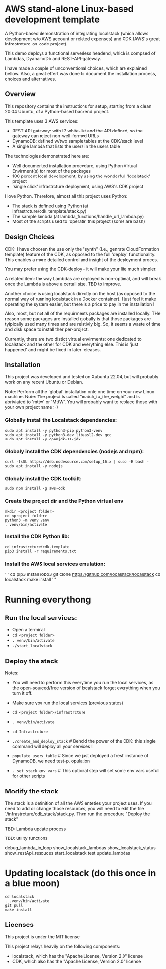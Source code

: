 # AWS stand-alone Linux-based development template

A Python-based demonstration of integrating localstack (which allows development w/o AWS account or related expenses) and CDK (AWS's great Infrastrcture-as-code project).

This demo deploys a functional serverless headend, which is compsed of Lambdas, DyanamoDb and REST-API-gateway.

I have made a couple of unconventional choices, which are explained bellow.
Also, a great effert was done to document the installation process, choices and alternatives.

## Overview

This repository contains the instructions for setup, starting from a clean 20.04 Ubuntu, of a Python-based backend project.

This template uses 3 AWS services:

   - REST API gateway: with IP white-list and the API defined, so the gateway can reject non-well-formed URLs
   - DynamoDB: defined w/two sample tables at the CDK/stack level
   - A single lambda that lists the users in the users table

The technologies demonstrated here are:
                         
   - Well documented installation procedure, using Python Virtual Envirment(s) for most of the packages
   - 100 percent local development, by using the wonderfull 'localstack' project
   - 'single click' infrastrcture deployment, using AWS's CDK project

I love Python. Therefore, almost all this project uses Python:

   - The stack is defined using Python (at infrastrcture/cdk_template/stack.py)
   - The sample lambda (at lambda_functions/handle_url_lambda.py) 
   - Most of the scripts used to 'operate' this project (some are bash)

## Design Choices

CDK: 
I have choosen the use only the "synth" (I.e., genrate CloudFormation template) feature of the CDK, as opposed to the full 'deploy' functionality. This enables a more detailed control and insight of the deployment proces.

 You may prefer using the CDK-deploy - it will make your life much simpler.

A related item: the way Lambdas are deployed is non-optimal, and will break once the Lambda is above a certail size.  TBD to improve.

Another choice is using localstack directly on the host (as opposed to the normal way of running localstack in a Docker container). I just feel it make operating the system easier, but there is a price to pay in the installation !

Also, most, but not all of the requirments packages are installed locally. THe reason some packages are installed globally is that those packages are tyipically used many times and are relativly big. So, it seems a waste of time and disk space to install ther per-project.

Currently, there are two distict virtual envirments: one dedicated to localstack and the other for CDK and everything else.  This is 'just happened' and might be fixed in later releases.


## Installation

This project was developed and tested on Xubuntu 22.04, but will probably work on any recent Ubuntu or Debian.

Note: Perform all the 'global' installation onle one time on your new Linux machine.
Note: The project is called "match_to_the_weight" and is abriviated to 'mttw' or 'MttW'.
      You will probably want to replace those with your own project name :-)

### Globally install the Localstack dependencies:

```
sudo apt install -y python3-pip python3-venv
sudo apt install -y python3-dev libsasl2-dev gcc
sudo apt install -y openjdk-11-jdk
```

### Globaly install the CDK dependencies (nodejs and npm):

```
curl -fsSL https://deb.nodesource.com/setup_16.x | sudo -E bash -
sudo apt install -y nodejs
```
### Globaly install the CDK toolkilt: 

`sudo npm install -g aws-cdk`

### Create the project dir and the Python virtual env

```
mkdir <project folder>
cd <project folder>
python3 -m venv venv
. venv/bin/activate
```

### Install the CDK Python lib: 

```
cd infrastrcture/cdk-template
pip3 install -r requirements.txt   
```

### Install the AWS local services emulation:

'''
cd <project folder>
pip3 install robo3
git clone https://github.com/localstack/localstack
cd localstack
make install
'''

# Running everythong

## Run the local services:

 - Open a terminal
 - `cd <project folder>`
 - `. venv/bin/activate`
 - `./start_localstack`

## Deploy the stack

Notes:
 - You will need to perform this everytime you run the local services, as the open-sourced/free version of localstack forget everything when you turn it off.

 - Make sure you run the local services (previous states)
 - `cd <project folder>/infrastrcture`
 - `. venv/bin/activate`
 - `cd Infrastrcture`
 - `./create_and_deploy_stack`    # Behold the power of the CDK: this single command will deploy all your services !
 - `populate_users_table`         # Since we just deployed a fresh instance of DynamoDB, we need test-p. opulation
 - `. set_stack_env_vars`         # This optional step will set some env vars usefull for other scripts

## Modify the stack
  
  The stack is a definition of all the AWS enteties your project uses.
  If you need to add or change those resources, you will need to edit the file `<project folder>/infrastrcture/cdk_stack/stack.py.
  Then run the procedure "Deploy the stack"

TBD: Lambda update process

TBD: utility functions

debug_lambda_in_loop
show_localstack_lambdas
show_localstack_status
show_restApi_resouces
start_localstack
test
update_lambdas

 
# Updating localstack (do this once in a blue moon)

```
cd localstack
. .venv/bin/activate
git pull
make install
```

## Licenses
This project is under the MIT license

This project relays heavily on the following components:
   - localstack, which has the "Apache License, Version 2.0" license
   - CDK, which also has the "Apache License, Version 2.0" license
